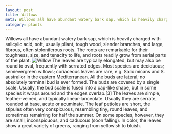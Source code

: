 ```yaml
---
layout: post
title: Willows
meta: Willows all have abundant watery bark sap, which is heavily charged with salicylic acid, soft, usually pliant, tough wood, slender branches, and large, fibrous, often stoloniferous roots. The roots are remarkable for their toughness, size, and tenacity to life, and roots readily grow from aerial parts of the plant...
category: plants
---
```


Willows all have abundant watery bark sap, which is heavily charged with salicylic acid, soft, usually pliant, tough wood, slender branches, and large, fibrous, often stoloniferous roots. The roots are remarkable for their toughness, size, and tenacity to life, and roots readily grow from aerial parts of the plant.
![Willow](http://sebasdeldi.github.io/Jekyll-Blog2/assets/willow.jpg)
The leaves are typically elongated, but may also be round to oval, frequently with serrated edges. Most species are deciduous; semievergreen willows; coriaceous leaves are rare, e.g. Salix micans and S. australior in the eastern Mediterranean. All the buds are lateral; no absolutely terminal bud is ever formed. The buds are covered by a single scale. Usually, the bud scale is fused into a cap-like shape, but in some species it wraps around and the edges overlap.[3] The leaves are simple, feather-veined, and typically linear-lanceolate. Usually they are serrate, rounded at base, acute or acuminate. The leaf petioles are short, the stipules often very conspicuous, resembling tiny, round leaves, and sometimes remaining for half the summer. On some species, however, they are small, inconspicuous, and caducous (soon falling). In color, the leaves show a great variety of greens, ranging from yellowish to bluish.